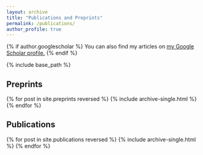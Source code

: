 ```yaml
---
layout: archive
title: "Publications and Preprints"
permalink: /publications/
author_profile: true
---
```


{% if author.googlescholar %}
  You can also find my articles on <u><a href="{{author.googlescholar}}">my Google Scholar profile</a>.</u>
{% endif %}

{% include base_path %}

<H2>Preprints</H2>

{% for post in site.preprints reversed %}
  {% include archive-single.html %}
{% endfor %}

<H2>Publications</H2>

{% for post in site.publications reversed %}
  {% include archive-single.html %}
{% endfor %}
